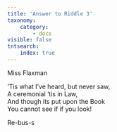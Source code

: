 ```yaml
---
title: 'Answer to Riddle 3'
taxonomy:
    category:
        - docs
visible: false
tntsearch:
    index: true
---
```


<div class="author">Miss Flaxman</div>

’Tis what I’ve heard, but never saw,  
A ceremonial ‘tis in Law,  
And though its put upon the Book  
You cannot see if if you look!

Re-bus-s